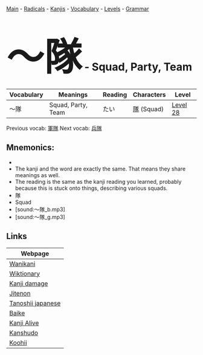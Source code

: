 <style> bigfont {font-size: 100px}</style>
[Main](../README.md) -
[Radicals](../radicals.md) -
[Kanjis](../kanjis.md) -
[Vocabulary](../vocabulary.md) -
[Levels](../levels.md) -
[Grammar](../grammar.md)
# <bigfont> 〜隊</bigfont> - Squad, Party, Team 

| Vocabulary | Meanings | Reading | Characters | Level |
| --- | --- | --- | --- | --- |
| 〜隊 | Squad, Party, Team | たい |  [隊](../kanjis/隊.md) (Squad) | [Level 28](../levels/wk_level28.md) |

Previous vocab: [軍隊](軍隊.md) Next vocab: [兵隊](兵隊.md) 

## Mnemonics:

* 
* The kanji and the word are exactly the same. That means they share meanings as well.
* The reading is the same as the kanji reading you learned, probably because this is stuck onto things, describing various squads.
* 隊
* Squad
* [sound:〜隊_b.mp3]
* [sound:〜隊_g.mp3]


## Links 

| Webpage |
| --- |
| [Wanikani          ](https://www.wanikani.com/kanji/〜隊) |
| [Wiktionary        ](https://en.wiktionary.org/wiki/〜隊) |
| [Kanji damage      ](http://www.kanjidamage.com/kanji/search?utf8=✓&q=〜隊) |
| [Jitenon           ](https://jitenon.com/kanji/〜隊) |
| [Tanoshii japanese ](https://www.tanoshiijapanese.com/dictionary/kanji.cfm?k=〜隊) |
| [Baike             ](https://baike.baidu.com/item/〜隊) |
| [Kanji Alive       ](https://app.kanjialive.com/〜隊) |
| [Kanshudo          ](https://www.kanshudo.com/searchmn?q=〜隊) |
| [Koohii            ](https://kanji.koohii.com/study/kanji/〜隊) |
